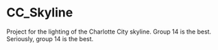 # CC_Skyline
Project for the lighting of the Charlotte City skyline.
Group 14 is the best.
Seriously, group 14 is the best.